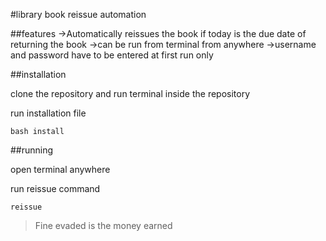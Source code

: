 #library book reissue automation

##features
->Automatically reissues the book if today is the due date of returning the book
->can be run from terminal from anywhere
->username and password have to be entered at first run only

##installation

clone the repository and run terminal inside the repository

run installation file

`bash install`

##running

open terminal anywhere 

run reissue command

`reissue`

>Fine evaded is the money earned
 